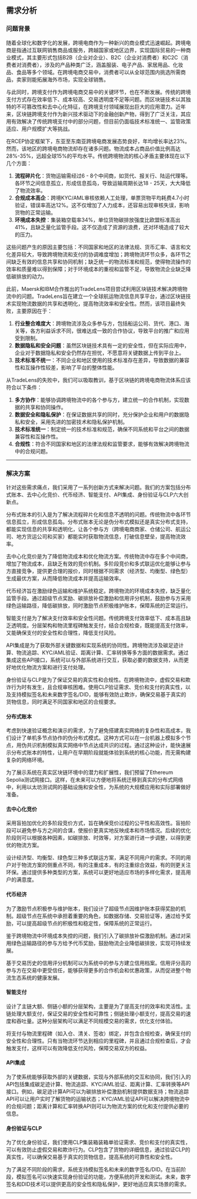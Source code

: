## 需求分析

### 问题背景

随着全球化和数字化的发展，跨境电商作为一种新兴的商业模式迅速崛起。跨境电商是指通过互联网销售商品或服务，跨越国家或地区边界，实现国际贸易的一种商业模式，其主要形式包括B2B（企业对企业）、B2C（企业对消费者）和C2C（消费者对消费者），涉及的产品种类广泛，涵盖服装、电子产品、家居用品、化妆品、食品等多个领域。在跨境电商交易中，消费者可以从全球范围内挑选所需商品，卖家则能拓展海外市场，实现全球销售。

与此同时，跨境支付作为跨境电商交易中的关键环节，也在不断发展。传统的跨境支付方式存在效率低下、成本较高、交易透明度不足等问题。而区块链技术以其独特的不可篡改性和去中心化特征，在跨境支付领域展现出巨大的应用潜力。近年来，区块链跨境支付作为新兴技术驱动下的金融创新产物，得到了广泛关注，其应用有效解决了传统跨境支付中的部分问题，但目前仍面临技术标准统一、监管政策适应、用户规模扩大等挑战。

在RCEP协定框架下，东亚至东南亚跨境电商发展态势良好，年均增长率达23%。然而，该地区的跨境电商物流却存在诸多问题。物流成本占商品价值比例高达28%-35%，远超全球15%的平均水平。传统跨境物流的核心矛盾主要体现在以下几个方面：

1. **流程碎片化**：货物运输需经过6 - 8个中间商，如货代、报关行、陆运代理等。各环节之间信息孤立，形成信息孤岛，导致运输周期长达18 - 25天，大大降低了物流效率。
2. **合规成本高企**：跨境KYC/AML审核依赖人工处理，单票货物平均耗费4.7小时验证，错误率高达12%。这不仅增加了人力成本，还容易出现审核失误，影响货物的正常运输。
3. **环境成本失控**：集装箱空载率34%，单位货物碳排放强度比欧盟标准高出41%，且缺乏量化监管手段。这不仅造成了资源的浪费，还对环境造成了较大的压力。

这些问题产生的原因主要包括：不同国家和地区的法律法规、货币汇率、语言和文化差异较大，导致跨境物流和支付的协调难度增加；跨境物流环节众多，各环节之间缺乏有效的信息共享和协同机制；缺乏统一的物流标准和规范，使得物流操作的效率和质量难以得到保障；对于环境成本的重视和监管不足，导致物流企业缺乏降低碳排放的动力。

此前，Maersk和IBM合作推出的TradeLens项目尝试利用区块链技术解决跨境物流中的问题。TradeLens旨在建立一个全球航运物流信息共享平台，通过区块链技术实现物流数据的共享和透明化，提高物流效率和安全性。然而，该项目最终失败，主要原因在于：

1. **行业整合难度大**：跨境物流涉及众多参与方，包括船运公司、货代、港口、海关等，各方利益诉求不同，很难达成一致的合作协议，导致平台的推广和应用受到限制。
2. **数据隐私和安全问题**：虽然区块链技术具有一定的安全性，但在实际应用中，企业对于数据隐私和安全仍然存在担忧，不愿意将关键数据上传到平台上。
3. **技术标准不统一**：不同企业和地区使用的技术标准存在差异，导致数据的兼容性和互操作性较差，影响了平台的整体性能。

从TradeLens的失败中，我们可以吸取教训，基于区块链的跨境电商物流体系应该符合以下条件：

1. **多方协作**：能够协调跨境物流中的各个参与方，建立统一的合作机制，实现数据的共享和协同操作。
2. **数据安全和隐私保护**：在保证数据共享的同时，充分保护企业和用户的数据隐私和安全，采用先进的加密技术和隐私保护机制。
3. **技术标准统一**：制定统一的技术标准和规范，确保不同系统和平台之间的数据兼容性和互操作性。
4. **合规性**：符合不同国家和地区的法律法规和监管要求，能够有效解决跨境物流中的合规问题。

---

### 解决方案

针对这些需求痛点，我们采用了一系列创新方式来解决问题。我们的方案包括分布式账本、去中心化竞价、代币经济、智能支付、API集成、身份验证与CLP六大创新点。

分布式账本的引入是为了解决流程碎片化和信息不透明的问题。传统物流中各环节信息孤立，形成信息孤岛。分布式账本无论是伪分布式模拟还是真实分布式支持，都能实现信息的共享和透明化，让各个参与方（跨境电商商家、仓储公司、航运公司、地方货运公司和买家）都能实时获取物流信息，打破信息壁垒，提高物流效率。

去中心化竞价是为了降低物流成本和优化物流方案。传统物流中存在多个中间商，增加了物流成本，且缺乏有效的竞价机制。多阶段竞价和多式联运优化能够让参与方直接竞争，提供更合理的报价，同时根据不同需求（经济型、均衡型、绿色型）生成最优方案，从而降低物流成本并提高运输效率。

代币经济旨在激励绿色运输和维护系统稳定。跨境物流的环境成本失控，缺乏量化监管手段。通过超级节点奖励、碳排放补偿激励和信用评分机制，鼓励参与方采用绿色运输路径，降低碳排放，同时激励节点积极维护账本，保障系统的正常运行。

智能支付是为了解决支付效率和安全性问题。传统跨境支付效率低下、成本高且缺乏透明度。分层架构和物流里程碑触发支付，结合合规检查，既能提高支付效率，又能确保支付的安全性和合理性，降低支付风险。

API集成是为了获取外部关键数据和实现系统的协同性。跨境物流涉及碳足迹计算、物流追踪、KYC/AML验证、距离计算、汇率转换等多方面的数据需求。通过集成这些API接口，系统可以与外部系统进行交互，获取必要的数据支持，从而更好地优化物流方案和进行支付处理。

身份验证与CLP是为了保证交易的真实性和合规性。在跨境物流中，虚假交易和欺诈行为时有发生，且合规审核困难。使用CLP验证需求、竞价和支付的真实性，以及支持模拟签名和未来数字签名/DID，能够有效防止欺诈，确保交易基于真实的货物信息，同时满足不同国家和地区的合规要求。

#### 分布式账本
考虑到快速验证概念和演示的需求，为了避免搭建真实网络的复杂性和高成本，我们设计了单机多节点协作的伪分布式模式。这种方式可以在一台机器上模拟多个节点，用伪共识机制模拟真实网络中节点达成共识的过程。通过这种设计，能快速展示分布式账本的特性，让用户在早期阶段就能体验到系统的核心功能，而无需构建复杂的网络环境。

为了展示系统在真实区块链环境中的潜力和扩展性，我们预留了Ethereum Sepolia测试网接口。这样，在未来可以方便地将系统迁移到真实的分布式网络中，利用以太坊测试网的基础设施和安全性，为系统的大规模应用和实际部署做好准备。

#### 去中心化竞价
采用盲拍加优化的多阶段竞价方式，旨在确保竞价过程的公平性和高效性。盲拍阶段可以避免参与方之间的合谋，使报价更真实地反映成本和市场情况。后续的优化阶段则可以根据各种因素，如碳排放、时效等，对方案进行进一步调整，以得到更优的物流方案。

设计经济型、均衡型、绿色型三种多式联运方案，满足不同用户的需求。不同的用户对于物流方案的侧重点不同，有的注重成本，有的注重综合效益，有的则更关注环保。通过提供多种类型的方案，系统可以更好地适应市场的多样化需求，提高用户的满意度。

#### 代币经济
为了激励节点积极参与维护账本，我们设计了超级节点因维护账本获得奖励的机制。超级节点在系统中承担着重要的角色，如数据存储、交易验证等，通过给予奖励，可以提高超级节点的积极性和稳定性，保障系统的正常运行。

鉴于跨境物流中环境成本失控的问题，我们引入了碳排放补偿激励机制。通过对采用绿色运输路径的参与方给予代币奖励，鼓励物流企业降低碳排放，实现可持续发展。

基于交易历史的信用评分机制可以为系统中的参与方建立信用档案。信用评分高的参与方在交易中更受信任，能够获得更多的合作机会和优惠政策，从而促进整个物流生态系统的健康发展。

#### 智能支付
设计了主链大额、侧链小额的分层架构，主要是为了提高支付的效率和灵活性。主链处理大额支付，保证交易的安全性和可靠性；侧链处理小额支付，提高交易的速度和吞吐量。这种分层架构可以满足不同规模交易的需求，优化支付体验。

将支付与物流里程碑（如入仓、清关、签收）绑定，并包含合规检查，确保支付的安全性和合理性。只有当物流环节达到相应的里程碑，并且通过合规检查后，才会触发支付，这样可以有效降低支付风险，保障交易双方的权益。

#### API集成
为了使系统能够获取外部的关键数据，实现与外部系统的交互和协同，我们引入的API包括集成碳足迹计算、物流追踪、KYC/AML验证、距离计算、汇率转换等API接口。例如，碳足迹计算API可以为碳排放补偿激励机制提供数据支持；物流追踪API可以让用户实时了解货物的运输状态；KYC/AML验证API可以解决跨境物流中的合规问题；距离计算和汇率转换API则可以为物流方案的优化和支付提供必要的信息。

#### 身份验证与CLP
为了优化身份验证，我们使用CLP集装箱装箱单验证需求、竞价和支付的真实性，可以有效防止虚假交易和欺诈行为。CLP包含了货物的详细信息，通过验证CLP的真实性，可以确保交易基于真实的货物信息，提高系统的可靠性和安全性。

为了满足不同阶段的需求，系统支持模拟签名和未来的数字签名/DID。在当前阶段，模拟签名可以快速实现身份验证的功能，方便系统的开发和测试。未来，数字签名和DID技术可以提供更高的安全性和隐私保护，更好地适应真实场景的需求。

---

